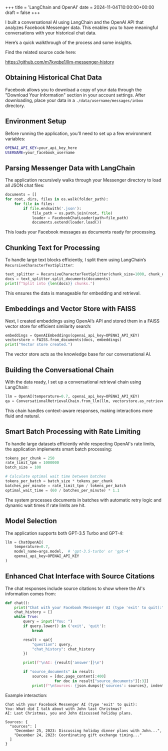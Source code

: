 +++
title = 'LangChain and OpenAI'
date = 2024-11-04T10:00:00+00:00
draft = false
+++

I built a conversational AI using LangChain and the OpenAI API that analyzes Facebook Messenger data. This enables you to have meaningful conversations with your historical chat data.

Here’s a quick walkthrough of the process and some insights.

Find the related source code here:

https://github.com/m7kvqbe1/llm-messenger-history

## Obtaining Historical Chat Data

Facebook allows you to download a copy of your data through the "Download Your Information" section in your account settings. After downloading, place your data in a `./data/username/messages/inbox` directory.

## Environment Setup

Before running the application, you'll need to set up a few environment variables:

```bash
OPENAI_API_KEY=your_api_key_here
USERNAME=your_facebook_username
```

## Parsing Messenger Data with LangChain

The application recursively walks through your Messenger directory to load all JSON chat files:

```python
documents = []
for root, dirs, files in os.walk(folder_path):
    for file in files:
        if file.endswith('.json'):
            file_path = os.path.join(root, file)
            loader = FacebookChatLoader(path=file_path)
            documents.extend(loader.load())
```

This loads your Facebook messages as documents ready for processing.

## Chunking Text for Processing

To handle large text blocks efficiently, I split them using LangChain’s `RecursiveCharacterTextSplitter`:

```python
text_splitter = RecursiveCharacterTextSplitter(chunk_size=1000, chunk_overlap=200)
docs = text_splitter.split_documents(documents)
print(f"Split into {len(docs)} chunks.")
```

This ensures the data is manageable for embedding and retrieval.

## Embeddings and Vector Store with FAISS

Next, I created embeddings using OpenAI’s API and stored them in a FAISS vector store for efficient similarity search:

```python
embeddings = OpenAIEmbeddings(openai_api_key=OPENAI_API_KEY)
vectorstore = FAISS.from_documents(docs, embeddings)
print("Vector store created.")
```

The vector store acts as the knowledge base for our conversational AI.

## Building the Conversational Chain

With the data ready, I set up a conversational retrieval chain using LangChain:

```python
llm = OpenAI(temperature=0.7, openai_api_key=OPENAI_API_KEY)
qa = ConversationalRetrievalChain.from_llm(llm, vectorstore.as_retriever())
```

This chain handles context-aware responses, making interactions more fluid and natural.

## Smart Batch Processing with Rate Limiting

To handle large datasets efficiently while respecting OpenAI's rate limits, the application implements smart batch processing:

```python
tokens_per_chunk = 250
rate_limit_tpm = 1000000
batch_size = 100

# Calculate optimal wait time between batches
tokens_per_batch = batch_size * tokens_per_chunk
batches_per_minute = rate_limit_tpm / tokens_per_batch
optimal_wait_time = (60 / batches_per_minute) * 1.1
```

The system processes documents in batches with automatic retry logic and dynamic wait times if rate limits are hit.

## Model Selection

The application supports both GPT-3.5 Turbo and GPT-4:

```python
llm = ChatOpenAI(
    temperature=0.7,
    model_name=args.model,  # 'gpt-3.5-turbo' or 'gpt-4'
    openai_api_key=OPENAI_API_KEY
)
```

## Enhanced Chat Interface with Source Citations

The chat responses include source citations to show where the AI's information comes from:

```python
def chat():
    print("Chat with your Facebook Messenger AI (type 'exit' to quit):")
    chat_history = []
    while True:
        query = input("You: ")
        if query.lower() in ('exit', 'quit'):
            break

        result = qa({
            "question": query,
            "chat_history": chat_history
        })

        print(f"\nAI: {result['answer']}\n")

        if "source_documents" in result:
            sources = [doc.page_content[:400]
                      for doc in result["source_documents"][:3]]
            print(f"\nSources: {json.dumps({'sources': sources}, indent=2)}")
```

Example interaction:

```
Chat with your Facebook Messenger AI (type 'exit' to quit):
You: What did I talk about with John last Christmas?
AI: Last Christmas, you and John discussed holiday plans.

Sources: {
  "sources": [
    "December 25, 2023: Discussing holiday dinner plans with John...",
    "December 24, 2023: Coordinating gift exchange timing..."
  ]
}
```
